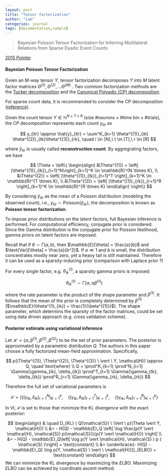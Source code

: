 ```yaml
---
layout: post
title: "Tensor factorization"
author: "Lam"
categories: journal
tags: [documentation,sample]
---
```






> Bayesian Poisson Tensor Factorization for Inferring Multilateral Relations from Sparse Dyadic Event Counts

[2015 Pointer](https://arxiv.org/pdf/1506.03493.pdf)

#### Bayesian Poisson Tensor Factorization

Gvien an $M$-way tensor $Y$, tensor factorization decomposes $Y$ into $M$ latent factor matrices $\Theta^{(1)}, \Theta^{(2)}, \ldots \Theta^{(M)}$ . Two common factorization methods are the [Tucker decomposition](https://en.wikipedia.org/wiki/Tucker_decomposition) and the [Canonical Polyadic (CP) decomposition](https://en.wikipedia.org/wiki/Tensor_rank_decomposition).



For sparse count data, it is recommended to consider the CP decomposition ([reference](https://ieeexplore.ieee.org/document/4781131)).



Given the count tensor $Y \in \mathbb{N}^{N \times T \times R}$ (size #neurons $\times$ #time bin $\times$ #trials), the CP decomposition represents each count $y_{itr}$ as


$$
y_{itr} \approx \hat{y}_{itr} = \sum^K_{k=1} \theta^{(1)}_{ik} \theta^{(2)}_{tk}\theta^{(3)}_{rk}, \quad i \in [N],\ t \in [T],\ r \in [R]
$$


where $\hat{y}_{itr}$ is usually called **reconstruction count**. By aggregrating factors, we have


$$
\Theta = \left\{
\begin{align}
&\Theta^{(1)} = \left[ (\theta^{(1)}_{ik})_{i=1}^N\right]_{k=1}^K \in \mathbb{R}^{N \times K},
\\
&\Theta^{(2)} = \left[ (\theta^{(1)}_{tk})_{t=1}^T \right]_{k=1}^K \in \mathbb{R}^{T \times K},
\\
&\Theta^{(3)} = \left[ (\theta^{(1)}_{rk})_{r=1}^R \right]_{k=1}^K \in \mathbb{R}^{R \times K}
\end{align}
\right\}
$$


By considering $\hat{y}_{itr}$ as the mean of a Poisson distribution (modeling the observed count), i.e., $y_{itr} \sim \text{Poisson}(\hat{y}_{itr})$, the decomposition is known as **Poisson tensor factorization**.



To impose prior distributions on the latent factors, full Bayesian inference is performed. For computational efficiency, conjugate prior is considered. Since the Gamma distribution is the conjugate prior for Poisson likelihood, gamma priors on latent factors are imposed.



Recall that if $\theta \sim \Gamma(a, b)$, then $\mathbb{E}[\theta] = \frac{a}{b}$ and $\text{Var}[\theta] = \frac{a}{b^2}$. If $a \ll 1$ and $b$ is small, the distribution concentrates mostly near zero, yet a heavy tail is still maintained. Therefore it can be used as a sparsity-inducing prior (comparison with Laplace prior ?)



For every single factor, e.g. $\theta^{(1)}_{ik}$, a sparsity gamma priors is imposed:


$$
\theta^{(1)}_{ik} \sim \Gamma( \alpha, \alpha\beta^{(1)})
$$


where the rate parameter is the product of the shape parameter and $\beta^{(1)}$. It follows that the mean of the prior is completely determined by $\beta^{(1)}$ ($\mathbb{E}(\theta^{1}_{ik}) = \frac{1}{\beta^{(1)}}$). The shape parameter, which determins the sparsity of the factor matrices, could be set using data driven approach (e.g. cross validation scheme).



#### Posterior estimate using variational inference

Let $\mathcal{H} = \{ \alpha, \beta^{(1)}, \beta^{(2)}, \beta^{(3)}\}$ to be the set of prior parameters. The posterior is approximated by a parametric distribution $Q$. The authors in this paper choose a fully factorized mean-field approximation. Specifically,


$$
p(\Theta^{(1)}, \Theta^{(2)}, \Theta^{(3)}  \ \vert \ Y, \mathcal{H}) \approx Q, \quad \text{where}
\\
Q = \prod^K_{k=1} \prod^N_{i=1} \Gamma(\gamma_{ik}, \delta_{ik}) \prod^T_{t=1} \Gamma(\gamma_{tk}, \delta_{tk}) \prod^R_{r=1} \Gamma(\gamma_{rk}, \delta_{rk}) 
$$


Therefore the full set of variational parameters is


$$
 \mathcal{S} = \{ ((\gamma_{ik}, \delta_{ik})^N_{i=1})_{K=1}^k, \quad ((\gamma_{ik}, \delta_{tk})^T_{t=1})_{K=1}^k, \quad ((\gamma_{rk}, \delta_{rk})^R_{r=1})_{K=1}^k\}
$$


In VI, $\mathcal{S}$ is set to those that minimize the KL divergence with the exact posterior:


$$
\begin{align}
& \quad D_{KL} ( Q(\mathcal{S})  \ \Vert \ p(\Theta \vert Y, \mathcal{H}))
\\
&= - H(Q) - \mathbb{E}_Q \left[ \log \frac{p(Y \vert \mathcal{H}, \mathcal{S}) p(\mathcal{S})}{p(Y \vert \mathcal{H})} \right]
\\
&= - H(Q) - \mathbb{E}_Q\left[ \log p(Y \vert \mathcal{H}, \mathcal{S} ) p ( \mathcal{S} )\right] + \text{constant}
\\
&= \underbrace{- H(Q) - \mathbb{E}_Q[ \log p(Y, \mathcal{S} \ \vert \ \mathcal{H})]}_{ELBO} + \text{constant}
\end{align}
$$
We can minimize the KL divergence by maximizing the $ELBO$. Maximizing $ELBO$ can be achieved by coordinate ascent method.







 